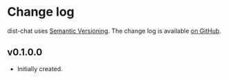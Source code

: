 Change log
==========

dist-chat uses [Semantic Versioning][1].
The change log is available [on GitHub][2].

[1]: http://semver.org/spec/v2.0.0.html
[2]: https://github.com/blargg/dist-chat/releases

## v0.1.0.0

* Initially created.
